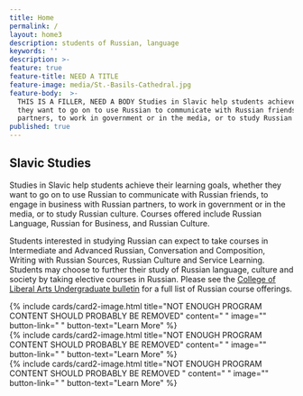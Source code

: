 ```yaml
---
title: Home
permalink: /
layout: home3
description: students of Russian, language
keywords: ''
description: >-
feature: true
feature-title: NEED A TITLE 
feature-image: media/St.-Basils-Cathedral.jpg
feature-body:  >-
  THIS IS A FILLER, NEED A BODY Studies in Slavic help students achieve their learning goals, whether
  they want to go on to use Russian to communicate with Russian friends, to engage in business with Russian 
  partners, to work in government or in the media, or to study Russian culture.    
published: true
---
```

## Slavic Studies
Studies in Slavic help students achieve their learning goals, whether they want to go on to use Russian to communicate with Russian friends, to engage in business with Russian partners, to work in government or in the media, or to study Russian culture. Courses offered include Russian Language, Russian for Business, and Russian Culture.

Students interested in studying Russian can expect to take courses in Intermediate and Advanced Russian, Conversation and Composition, Writing with Russian Sources, Russian Culture and Service Learning. Students may choose to further their study of Russian language, culture and society by taking elective courses in Russian. Please see the [College of Liberal Arts Undergraduate bulletin](http://bulletin.temple.edu/undergraduate/courses/rus/) for a full list of  Russian course offerings. 

<div class="row row-wide">
  <div class="col m12 l4">{% include cards/card2-image.html 
    title="NOT ENOUGH PROGRAM CONTENT SHOULD PROBABLY BE REMOVED" 
    content=" " 
    image="" 
    button-link=" " 
    button-text="Learn More" %}
  </div>
  <div class="row row-wide">
    <div class="col m12 l4">{% include cards/card2-image.html 
      title="NOT ENOUGH PROGRAM CONTENT SHOULD PROBABLY BE REMOVED" 
      content=" " 
      image="" 
      button-link=" " 
      button-text="Learn More" %}
    </div>
    <div class="row row-wide">
      <div class="col m12 l4">{% include cards/card2-image.html 
        title="NOT ENOUGH PROGRAM CONTENT SHOULD PROBABLY BE REMOVED " 
        content=" " 
        image="" 
        button-link=" " 
        button-text="Learn More" %}
      </div>
</div>
